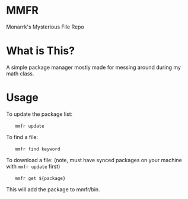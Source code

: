 # MMFR
Monarrk's Mysterious File Repo

# What is This?
A simple package manager mostly made for messing around during my math class.

# Usage
To update the package list:

&nbsp;&nbsp;&nbsp;&nbsp;&nbsp;&nbsp;`mmfr update`

To find a file:

&nbsp;&nbsp;&nbsp;&nbsp;&nbsp;&nbsp;`mmfr find keyword`

To download a file:
(note, must have synced packages on your machine with `mmfr update` first)

&nbsp;&nbsp;&nbsp;&nbsp;&nbsp;&nbsp;`mmfr get ${package}`
	
This will add the package to mmfr/bin.
